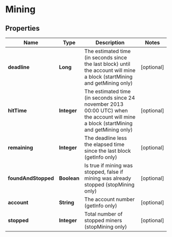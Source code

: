 # Mining

## Properties
Name | Type | Description | Notes
------------ | ------------- | ------------- | -------------
**deadline** | **Long** | The estimated time (in seconds since the last block) until the account will mine a block (startMining and getMining only) |  [optional]
**hitTime** | **Integer** | The estimated time (in seconds since 24 november 2013 00:00 UTC) when the account will mine a block (startMining and getMining only) |  [optional]
**remaining** | **Integer** | The deadline less the elapsed time since the last block (getInfo only) |  [optional]
**foundAndStopped** | **Boolean** | Is true if mining was stopped, false if mining was already stopped (stopMining only) |  [optional]
**account** | **String** | The account number (getInfo only) |  [optional]
**stopped** | **Integer** | Total number of stopped miners (stopMining only) |  [optional]
